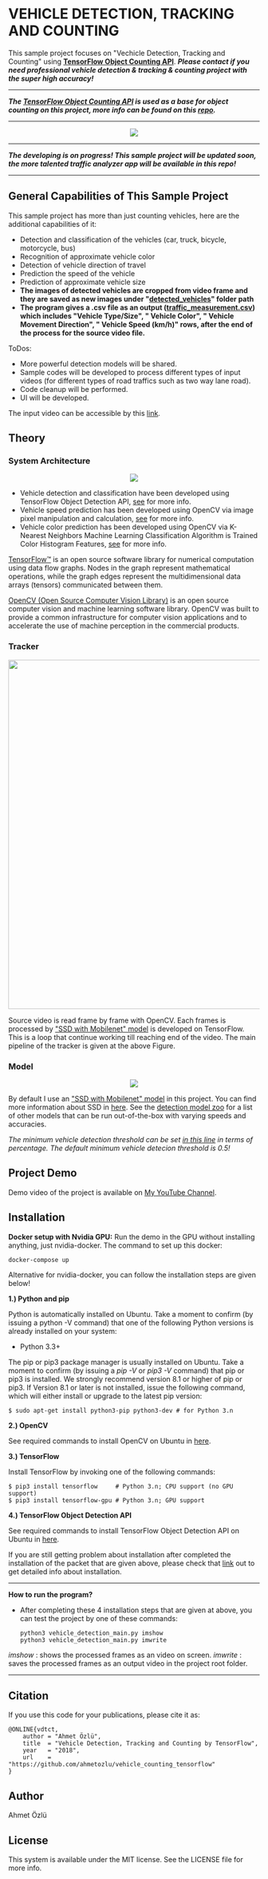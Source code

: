 # VEHICLE DETECTION, TRACKING AND COUNTING
This sample project focuses on "Vechicle Detection, Tracking and Counting" using [**TensorFlow Object Counting API**](https://github.com/ahmetozlu/tensorflow_object_counting_api). ***Please contact if you need professional vehicle detection & tracking & counting project with the super high accuracy!***

---

***The [TensorFlow Object Counting API](https://github.com/ahmetozlu/tensorflow_object_counting_api) is used as a base for object counting on this project, more info can be found on this [repo](https://github.com/ahmetozlu/tensorflow_object_counting_api).***

---

<p align="center">
  <img src="https://user-images.githubusercontent.com/22610163/36344830-095cc4ec-1431-11e8-8e57-976c40d87cf9.gif">
</p>

---

***The developing is on progress! This sample project will be updated soon, the more talented traffic analyzer app will be available in this repo!***

---

## General Capabilities of This Sample Project

This sample project has more than just counting vehicles, here are the additional capabilities of it:

- Detection and classification of the vehicles (car, truck, bicycle, motorcycle, bus)
- Recognition of approximate vehicle color
- Detection of vehicle direction of travel
- Prediction the speed of the vehicle
- Prediction of approximate vehicle size
- **The images of detected vehicles are cropped from video frame and they are saved as new images under "[detected_vehicles](https://github.com/ahmetozlu/vehicle_counting_tensorflow/tree/master/detected_vehicles)" folder path**
- **The program gives a .csv file as an output ([traffic_measurement.csv](https://github.com/ahmetozlu/vehicle_counting_tensorflow/blob/master/traffic_measurement.csv)) which includes "Vehicle Type/Size", " Vehicle Color", " Vehicle Movement Direction", " Vehicle Speed (km/h)" rows, after the end of the process for the source video file.**

ToDos:

- More powerful detection models will be shared.
- Sample codes will be developed to process different types of input videos (for different types of road traffics such as two way lane road).
- Code cleanup will be performed.
- UI will be developed. 

The input video can be accessible by this [link](https://github.com/ahmetozlu/vehicle_counting_tensorflow/blob/master/sub-1504614469486.mp4).

## Theory

### System Architecture

<p align="center">
  <img src="https://user-images.githubusercontent.com/22610163/103478400-80414280-4dd7-11eb-9874-3735359e2c20.png">
</p>

- Vehicle detection and classification have been developed using TensorFlow Object Detection API, [see](https://github.com/ahmetozlu/vehicle_counting_tensorflow/blob/master/vehicle_detection_main.py) for more info.
- Vehicle speed prediction has been developed using OpenCV via image pixel manipulation and calculation, [see](https://github.com/ahmetozlu/vehicle_counting_tensorflow/tree/master/utils/speed_and_direction_prediction_module) for more info.
- Vehicle color prediction has been developed using OpenCV via K-Nearest Neighbors Machine Learning Classification Algorithm is Trained Color Histogram Features, [see](https://github.com/ahmetozlu/vehicle_counting_tensorflow/tree/master/utils/color_recognition_module) for more info.

[TensorFlow™](https://www.tensorflow.org/) is an open source software library for numerical computation using data flow graphs. Nodes in the graph represent mathematical operations, while the graph edges represent the multidimensional data arrays (tensors) communicated between them.

[OpenCV (Open Source Computer Vision Library)](https://opencv.org/about.html) is an open source computer vision and machine learning software library. OpenCV was built to provide a common infrastructure for computer vision applications and to accelerate the use of machine perception in the commercial products.

### Tracker

<p align="center">
  <img src="https://user-images.githubusercontent.com/22610163/41812993-a4b5a172-7735-11e8-89f6-083ec0625f21.png" | width=700>
</p>

Source video is read frame by frame with OpenCV. Each frames is processed by ["SSD with Mobilenet" model](http://download.tensorflow.org/models/object_detection/ssd_mobilenet_v1_coco_2017_11_17) is developed on TensorFlow. This is a loop that continue working till reaching end of the video. The main pipeline of the tracker is given at the above Figure.

### Model

<p align="center">
  <img src="https://user-images.githubusercontent.com/22610163/48481757-b1d5a900-e81f-11e8-824b-4317115fe5b4.png">
</p>

By default I use an ["SSD with Mobilenet" model](http://download.tensorflow.org/models/object_detection/ssd_mobilenet_v1_coco_2017_11_17) in this project. You can find more information about SSD in [here](https://towardsdatascience.com/understanding-ssd-multibox-real-time-object-detection-in-deep-learning-495ef744fab). See the [detection model zoo](https://github.com/tensorflow/models/blob/master/research/object_detection/g3doc/detection_model_zoo.md) for a list of other models that can be run out-of-the-box with varying speeds and accuracies.

*The minimum vehicle detection threshold can be set [in this line](https://github.com/ahmetozlu/tensorflow_object_counting_api/blob/master/utils/visualization_utils.py#L443) in terms of percentage. The default minimum vehicle detecion threshold is 0.5!*

## Project Demo

Demo video of the project is available on [My YouTube Channel](https://www.youtube.com/watch?v=PrqnhHf6fhM).

## Installation

**Docker setup with Nvidia GPU:** Run the demo in the GPU without installing anything, just nvidia-docker. The command to set up this docker:

    docker-compose up
    
Alternative for nvidia-docker, you can follow the installation steps are given below!

**1.) Python and pip**

Python is automatically installed on Ubuntu. Take a moment to confirm (by issuing a python -V command) that one of the following Python versions is already installed on your system:

- Python 3.3+

The pip or pip3 package manager is usually installed on Ubuntu. Take a moment to confirm (by issuing a *pip -V* or *pip3 -V* command) that pip or pip3 is installed. We strongly recommend version 8.1 or higher of pip or pip3. If Version 8.1 or later is not installed, issue the following command, which will either install or upgrade to the latest pip version:

    $ sudo apt-get install python3-pip python3-dev # for Python 3.n
    
**2.) OpenCV**

See required commands to install OpenCV on Ubuntu in [here](https://gist.github.com/dynamicguy/3d1fce8dae65e765f7c4).

**3.) TensorFlow**

Install TensorFlow by invoking one of the following commands:

    $ pip3 install tensorflow     # Python 3.n; CPU support (no GPU support)
    $ pip3 install tensorflow-gpu # Python 3.n; GPU support

**4.) TensorFlow Object Detection API**

See required commands to install TensorFlow Object Detection API on Ubuntu in [here](https://github.com/tensorflow/models/blob/master/research/object_detection/g3doc/installation.md).
  
If you are still getting problem about installation after completed the installation of the packet that are given above, please check that [link](https://github.com/tensorflow/models/blob/master/research/object_detection/g3doc/installation.md) out to get detailed info about installation.

---

**How to run the program?**

- After completing these 4 installation steps that are given at above, you can test the project by one of these commands:

      python3 vehicle_detection_main.py imshow
      python3 vehicle_detection_main.py imwrite

*imshow*  : shows the processed frames as an video on screen.
*imwrite* : saves the processed frames as an output video in the project root folder.

---

## Citation
If you use this code for your publications, please cite it as:

    @ONLINE{vdtct,
        author = "Ahmet Özlü",
        title  = "Vehicle Detection, Tracking and Counting by TensorFlow",
        year   = "2018",
        url    = "https://github.com/ahmetozlu/vehicle_counting_tensorflow"
    }

## Author
Ahmet Özlü

## License
This system is available under the MIT license. See the LICENSE file for more info.

